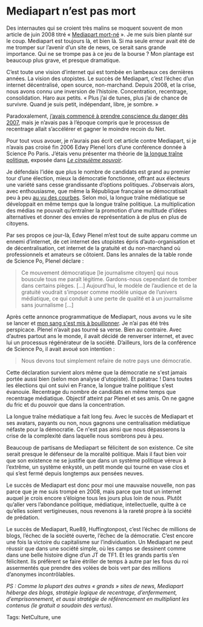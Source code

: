 # Mediapart n’est pas mort

Des internautes qui se croient très malins se moquent souvent de mon article de juin 2008 titré « [Mediapart mort-né](http://blog.tcrouzet.com/2008/06/01/mediapart-mort-ne/) ». Je me suis bien planté sur le coup. Mediapart est toujours là, et bien là. Si ma seule erreur avait été de me tromper sur l’avenir d’un site de news, ce serait sans grande importance. Qui ne se trompe pas à ce jeu de la bourse ? Mon plantage est beaucoup plus grave, et presque dramatique.<span id="more-34563"></span>

C’est toute une vision d’internet qui est tombée en lambeaux ces dernières années. La vision des utopistes. Le succès de Mediapart, c’est l’échec d’un internet décentralisé, open source, non-marchand. Depuis 2008, et la crise, nous avons connu une inversion de l’histoire. Concentration, recentrage, consolidation. Haro aux petits. « Plus j’ai de tunes, plus j’ai de chance de survivre. Quand je suis petit, indépendant, libre, je sombre. »

Paradoxalement, [j’avais commencé à prendre conscience du danger dès 2007](http://blog.tcrouzet.com/2007/07/09/hypercentralisation/), mais je n’avais pas à l’époque compris que le processus de recentrage allait s’accélérer et gagner le moindre recoin du Net.

Pour tout vous avouer, je n’aurais pas écrit cet article contre Mediapart, si je n’avais pas croisé fin 2006 Edwy Plenel lors d’une conférence donnée à Science Po Paris. J’étais venu présenter ma théorie de [la longue traîne politique](http://blog.tcrouzet.com/2006/12/17/la-longue-traine-politique/), exposée dans [*Le cinquième pouvoir*](http://blog.tcrouzet.com/le-cinquieme-pouvoir/).

Je défendais l’idée que plus le nombre de candidats est grand au premier tour d’une élection, mieux la démocratie fonctionne, offrant aux électeurs une variété sans cesse grandissante d’options politiques. J’observais alors, avec enthousiasme, que même la République française se démocratisait peu à peu [au vu des courbes](http://blog.tcrouzet.com/2012/03/19/la-democratie-de-la-rarete/). Selon moi, la longue traîne médiatique se développait en même temps que la longue traîne politique. La multiplication des médias ne pouvait qu’entraîner la promotion d’une multitude d’idées alternatives et donner des envies de représentation à de plus en plus de citoyens.

Par ses propos ce jour-là, Edwy Plenel m’est tout de suite apparu comme un ennemi d’internet, de cet internet des utopistes épris d’auto-organisation et de décentralisation, cet internet de la gratuité et du non-marchand où professionnels et amateurs se côtoient. Dans les annales de la table ronde de Science Po, Plenel déclare :

> Ce mouvement démocratique \[le journalisme citoyen\] qui nous bouscule tous me paraît légitime. Gardons-nous cependant de tomber dans certains pièges. \[…\] Aujourd’hui, le modèle de l’audience et de la gratuité voudrait s’imposer comme modèle unique de l’univers médiatique, ce qui conduit à une perte de qualité et à un journalisme sans journalisme \[…\]

Après cette annonce programmatique de Mediapart, nous avons vu le site se lancer et [mon sang s'est mis à bouillonner](http://blog.tcrouzet.com/2008/03/12/le-ridicule-a-la-francaise/). Je n’ai pas été très perspicace. Plenel n’avait pas tourné sa verse. Bien au contraire. Avec d’autres partout ans le monde, il avait décidé de renverser internet, et avec lui un processus régénérateur de la société. D’ailleurs, lors de la conférence de Science Po, il avait avoué son intention :

> Nous devons tout simplement refaire de notre pays une démocratie.

Cette déclaration survient alors même que la démocratie ne s'est jamais portée aussi bien (selon mon analyse d'utopiste). Et patatrac ! Dans toutes les élections qui ont suivi en France, la longue traîne politique s’est évanouie. Recentrage du nombre de candidats en même temps que recentrage médiatique. Objectif atteint par Plenel et ses amis. On ne gagne du fric et du pouvoir que dans la concentration.

La longue traîne médiatique a fait long feu. Avec le succès de Mediapart et ses avatars, payants ou non, nous gagnons une centralisation médiatique néfaste pour la démocratie. Ce n'est pas ainsi que nous dépasserons la crise de la complexité dans laquelle nous sombrons peu à peu.

Beaucoup de partisans de Mediapart se félicitent de son existence. Ce site serait presque le défenseur de la moralité politique. Mais il faut bien voir que son existence ne se justifie que dans un système politique véreux à l’extrême, un système enkysté, un petit monde qui tourne en vase clos et qui s’est fermé depuis longtemps aux pensées neuves.

Le succès de Mediapart est donc pour moi une mauvaise nouvelle, non pas parce que je me suis trompé en 2008, mais parce que tout un internet auquel je crois encore s’éloigne tous les jours plus loin de nous. Plutôt qu’aller vers l’abondance politique, médiatique, intellectuelle, quitte à ce qu’elles soient vertigineuses, nous revenons à la rareté propre à la société de prédation.

Le succès de Mediapart, Rue89, Huffingtonpost, c’est l’échec de millions de blogs, l’échec de la société ouverte, l’échec de la démocratie. C’est encore une fois la victoire du capitalisme sur l’individuation. Un Mediapart ne peut réussir que dans une société simple, où les camps se dessinent comme dans une belle histoire digne d’un JT de TF1. Et les grands partis s’en félicitent. Ils préfèrent se faire étriller de temps à autre par les fous du roi assermentés que prendre des volées de bois vert par des millions d’anonymes incontrôlables.

*PS : Comme la plupart des autres « grands » sites de news, Mediapart héberge des blogs, stratégie logique de recentrage, d’enfermement, d’emprisonnement, et aussi stratégie de référencement en multipliant les contenus (le gratuit a soudain des vertus).*

Tags: NetCulture, une